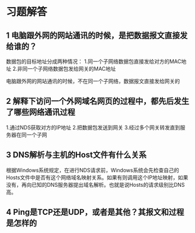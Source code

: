 # 习题解答

## 1 电脑跟外网的网站通讯的时候，是把数据报文直接发给谁的？
数据包的目标地址分成两种情况：
1.同一个子网络数据包直接发给对方的MAC地址
2.非同一个子网络数据包发给网关的MAC地址

电脑跟外网的网站通讯的时候，不在同一个子网络，数据报文直接发给网关的

## 2 解释下访问一个外网域名网页的过程中，都先后发生了哪些网络通讯过程
1.通过NDS获取对方的IP地址
2.把数据包发送到网关
3.经过多个网关转发直到服务器在同一个子网

## 3 DNS解析与主机的Host文件有什么关系
根据Windows系统规定，在进行NDS请求前，Windows系统会先检查自己的Hosts文件中是否有这个网络域名映射关系。如果有则调用这个IP地址映射，如果没有，再向已知的DNS服务器提出域名解析。也就是说Hosts的请求级别比DNS高。

## 4 Ping是TCP还是UDP，或者是其他？其报文和过程是怎样的
